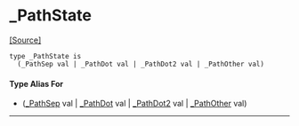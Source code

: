 # _PathState
<span class="source-link">[[Source]](src/files/path.md#L8)</span>
```pony
type _PathState is
  (_PathSep val | _PathDot val | _PathDot2 val | _PathOther val)
```

#### Type Alias For

* ([_PathSep](files-_PathSep.md) val | [_PathDot](files-_PathDot.md) val | [_PathDot2](files-_PathDot2.md) val | [_PathOther](files-_PathOther.md) val)

---

